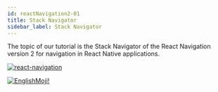 ```yaml
---
id: reactNavigation2-01
title: Stack Navigator
sidebar_label: Stack Navigator
---
```



The topic of our tutorial is the Stack Navigator of the React Navigation version 2 for navigation in React Native applications.

[![react-navigation](/img/rn2/01.gif)](https://youtu.be/jkUUR-Ru2Qs)

[![EnglishMoji!](/img/logo/englishmoji.png)](https://link-to.app/xvh7Ush9kl)
